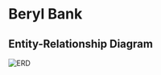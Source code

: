 # Beryl Bank

## Entity-Relationship Diagram
![ERD](https://github.com/user-attachments/assets/c82021bc-7285-4cf5-ad52-0552c5c9b312)




